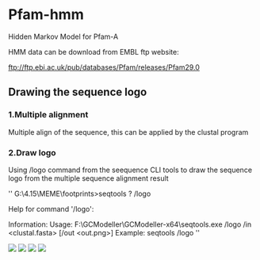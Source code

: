 # Pfam-hmm
Hidden Markov Model for Pfam-A

HMM data can be download from EMBL ftp website:

ftp://ftp.ebi.ac.uk/pub/databases/Pfam/releases/Pfam29.0


## Drawing the sequence logo
### 1.Multiple alignment
Multiple align of the sequence, this can be applied by the clustal program
### 2.Draw logo
Using /logo command from the seequence CLI tools to draw the sequence logo from the multiple sequence alignment result

''
G:\4.15\MEME\footprints>seqtools ? /logo

Help for command '/logo':

  Information:
  Usage:        F:\GCModeller\GCModeller-x64\seqtools.exe /logo /in <clustal.fasta> [/out <out.png>]
  Example:      seqtools /logo
''

![](https://raw.githubusercontent.com/SMRUCC/Sequence-Patterns-Toolkit/master/data/Xanthomonadales_MetR___Xanthomonadales.logo.png)
![](https://raw.githubusercontent.com/SMRUCC/Sequence-Patterns-Toolkit/master/data/Staphylococcaceae_LexA___Staphylococcaceae.logo.png)
![](https://raw.githubusercontent.com/SMRUCC/Sequence-Patterns-Toolkit/master/data/Xanthomonadales_MetR___Xanthomonadales.png)
![](https://raw.githubusercontent.com/SMRUCC/Sequence-Patterns-Toolkit/master/data/clustalW.png)
